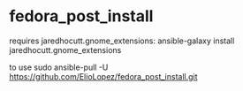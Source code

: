 # fedora_post_install
 
requires jaredhocutt.gnome_extensions:
ansible-galaxy install jaredhocutt.gnome_extensions

to use
sudo ansible-pull -U https://github.com/ElioLopez/fedora_post_install.git